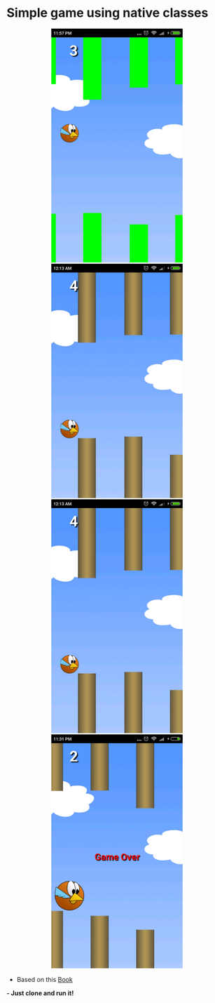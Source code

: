 # Simple game using native classes

<p align="center">
 <img src="/app/src/main/res/screenshots/4.jpg" width="300"/>
  <img src="/app/src/main/res/screenshots/2.jpeg" width="300"/>
   <img src="/app/src/main/res/screenshots/3.jpeg" width="300"/>
    <img src="/app/src/main/res/screenshots/1.jpeg" width="300"/>
</p>

- Based on this <a href="http://www.casadocodigo.com.br/products/livro-games-android" target="_blank">Book </a> 

**- Just clone and run it!**
